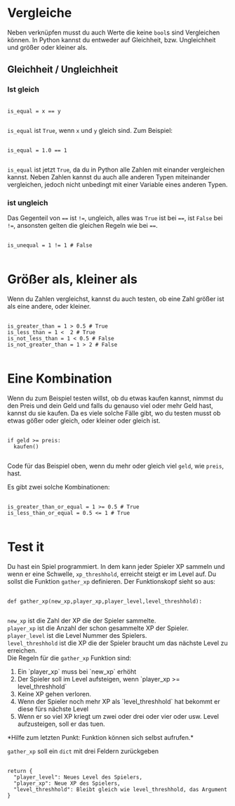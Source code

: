 # Vergleiche
Neben verknüpfen musst du auch Werte die keine `bool`s sind
Vergleichen können.
In Python kannst du entweder auf Gleichheit, bzw.
Ungleichheit und größer oder kleiner als.

## Gleichheit / Ungleichheit

### Ist gleich
<pre>
  <code class="python-lang">
is_equal = x == y
  </code>
</pre>
`is_equal` ist `True`, wenn `x` und `y` gleich sind.
Zum Beispiel:
<pre>
  <code class="python-lang">
is_equal = 1.0 == 1
  </code>
</pre>
`is_equal` ist jetzt `True`, da du in Python
alle Zahlen mit einander vergleichen kannst.
Neben Zahlen kannst du auch alle anderen Typen
miteinander vergleichen, jedoch nicht unbedingt
mit einer Variable eines anderen Typen.

### ist ungleich
Das Gegenteil von `==` ist `!=`,
ungleich, alles was `True` ist bei `==`,
ist `False` bei `!=`, ansonsten gelten
die gleichen Regeln wie bei `==`.
<pre>
  <code class="python-lang">
is_unequal = 1 != 1 # False
  </code>
</pre>

# Größer als, kleiner als
Wenn du Zahlen vergleichst, kannst du auch testen,
ob eine Zahl größer ist als eine andere, oder kleiner.
<pre>
  <code class="python-lang">
is_greater_than = 1 > 0.5 # True
is_less_than = 1 <  2 # True
is_not_less_than = 1 < 0.5 # False
is_not_greater_than = 1 > 2 # False
  </code>
</pre>

# Eine Kombination
Wenn du zum Beispiel testen willst,
ob du etwas kaufen kannst,
nimmst du den Preis und dein Geld
und falls du genauso viel oder mehr
Geld hast, kannst du sie  kaufen.
Da es viele solche Fälle gibt, wo du
testen musst ob etwas gößer oder gleich,
oder kleiner oder gleich ist.
<pre>
  <code class="python-lang">
if geld >= preis:
  kaufen()
  </code>
</pre>
Code für das Beispiel oben,
wenn du mehr oder gleich viel `geld`, wie
`preis`, hast.

Es gibt zwei solche Kombinationen:
<pre>
  <code class="python-lang">
is_greater_than_or_equal = 1 >= 0.5 # True
is_less_than_or_equal = 0.5 <= 1 # True
  </code>
</pre>

# Test it
Du hast ein Spiel programmiert.
In dem kann jeder Spieler XP sammeln
und wenn er eine Schwelle, `xp_threshhold`,
erreicht steigt er im Level auf.
Du sollst die Funktion `gather_xp`
definieren.
Der Funktionskopf sieht so aus:
<pre>
  <code class="python-lang">
def gather_xp(new_xp,player_xp,player_level,level_threshhold):
  </code>
</pre>
`new_xp` ist die Zahl der XP die der Spieler sammelte.<br>
`player_xp` ist die Anzahl der schon gesammelte XP der Spieler.<br>
`player_level` ist die Level Nummer des Spielers.<br>
`level_threshhold` ist die XP die der Spieler braucht um das nächste Level zu erreichen.<br>
Die Regeln für die `gather_xp` Funktion sind:
<ol>
  <li>Ein `player_xp` muss bei `new_xp` erhöht</li>
  <li>Der Spieler soll im Level aufsteigen, wenn `player_xp >= level_threshhold`</li>
  <li> Keine XP gehen verloren. </li>
  <li> Wenn der Spieler noch mehr XP als `level_threshhold` hat bekommt er diese fürs nächste Level</li>
  <li> Wenn er so viel XP kriegt um zwei oder drei oder vier oder usw. Level aufzusteigen, soll er das tuen.</li>
</ol>
*Hilfe zum letzten Punkt: Funktion können sich selbst aufrufen.*

`gather_xp` soll ein `dict` mit drei Feldern zurückgeben
<pre>
  <code class="python-lang">
return {
  "player_level": Neues Level des Spielers,
  "player_xp": Neue XP des Spielers,
  "level_threshhold": Bleibt gleich wie level_threshhold, das Argument
}
  </code>
</pre>
